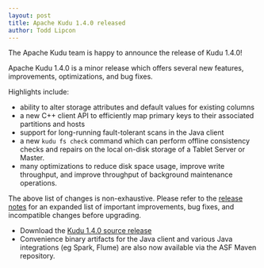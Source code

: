 ```yaml
---
layout: post
title: Apache Kudu 1.4.0 released
author: Todd Lipcon
---
```


The Apache Kudu team is happy to announce the release of Kudu 1.4.0!

Apache Kudu 1.4.0 is a minor release which offers several new features,
improvements, optimizations, and bug fixes.

Highlights include:

<!--more-->

- ability to alter storage attributes and default values for existing columns
- a new C++ client API to efficiently map primary keys to their associated partitions
  and hosts
- support for long-running fault-tolerant scans in the Java client
- a new `kudu fs check` command which can perform offline consistency checks
  and repairs on the local on-disk storage of a Tablet Server or Master.
- many optimizations to reduce disk space usage, improve write throughput,
  and improve throughput of background maintenance operations.

The above list of changes is non-exhaustive. Please refer to the
[release notes](/releases/1.4.0/docs/release_notes.html)
for an expanded list of important improvements, bug fixes, and
incompatible changes before upgrading.

* Download the [Kudu 1.4.0 source release](/releases/1.4.0/)
* Convenience binary artifacts for the Java client and various Java
integrations (eg Spark, Flume) are also now available via the ASF Maven
repository.
